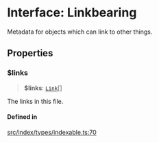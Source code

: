 # Interface: Linkbearing

Metadata for objects which can link to other things.

## Properties

### $links

> **$links**: [`Link`](../../expressions/classes/Link.md)[]

The links in this file.

#### Defined in

[src/index/types/indexable.ts:70](https://github.com/blacksmithgu/datacore/blob/7b0c019def7e079c43dc5dbea32d9f610e95285b/src/index/types/indexable.ts#L70)
